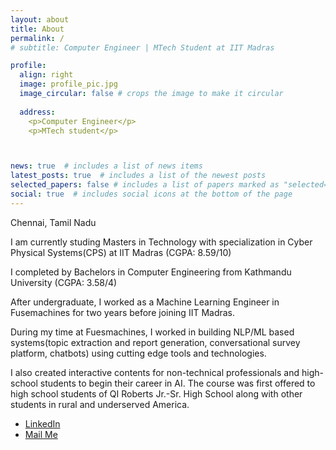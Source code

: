 ```yaml
---
layout: about
title: About
permalink: /
# subtitle: Computer Engineer | MTech Student at IIT Madras

profile:
  align: right
  image: profile_pic.jpg
  image_circular: false # crops the image to make it circular
  
  address: 
    <p>Computer Engineer</p>
    <p>MTech student</p>



news: true  # includes a list of news items
latest_posts: true  # includes a list of the newest posts
selected_papers: false # includes a list of papers marked as "selected={true}"
social: true  # includes social icons at the bottom of the page
---
```





Chennai, Tamil Nadu


I am currently studing Masters in Technology with specialization in Cyber Physical Systems(CPS) at IIT Madras (CGPA: 8.59/10)

I completed by Bachelors in Computer Engineering from Kathmandu University (CGPA: 3.58/4)

After undergraduate, I worked as a Machine Learning Engineer in Fusemachines for two years before joining IIT Madras.

During my time at Fuesmachines, I worked in building NLP/ML based systems(topic extraction and report generation, conversational survey platform, chatbots) using cutting edge tools and technologies. 

I also created interactive contents for non-technical professionals and high-school students to begin their career in AI. The course was first offered to high school students of QI Roberts Jr.-Sr. High School along with other students in rural and underserved America.


- [LinkedIn](https://www.linkedin.com/in/jasmin-karki-b58589171/)
- [Mail Me](mailto:jasminkarki8@gmail.com)

